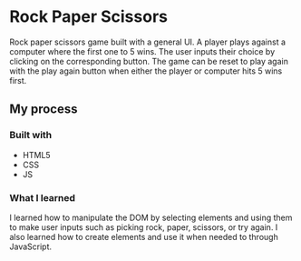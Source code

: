 # Rock Paper Scissors

Rock paper scissors game built with a general UI. A player plays against a computer where the first one to 5 wins. The user inputs their choice by clicking on the corresponding button. The game can be reset to play again with the play again button when either the player or computer hits 5 wins first.

## My process

### Built with

- HTML5
- CSS
- JS

### What I learned

I learned how to manipulate the DOM by selecting elements and using them to make user inputs such as picking rock, paper, scissors, or try again. I also learned how to create elements and use it when needed to through JavaScript.
